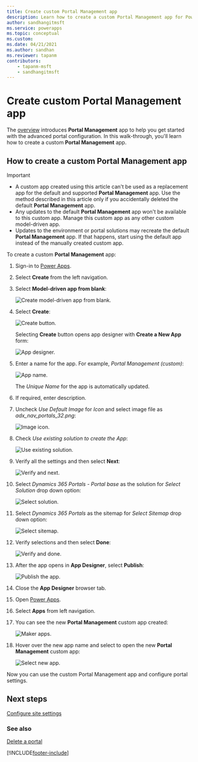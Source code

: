 ```yaml
---
title: Create custom Portal Management app
description: Learn how to create a custom Portal Management app for Power Apps portal.
author: sandhangitmsft
ms.service: powerapps
ms.topic: conceptual
ms.custom: 
ms.date: 04/21/2021
ms.author: sandhan
ms.reviewer: tapanm
contributors:
    - tapanm-msft
    - sandhangitmsft
---
```


# Create custom Portal Management app

The [overview](configure-portal.md) introduces **Portal Management** app to help you get started with the advanced portal configuration. In this walk-through, you'll learn how to create a custom **Portal Management** app.

## How to create a custom Portal Management app

> [!IMPORTANT]
> - A custom app created using this article can't be used as a replacement app for the default and supported **Portal Management** app. Use the method described in this article only if you accidentally deleted the default **Portal Management** app.
> - Any updates to the default **Portal Management** app won't be available to this custom app. Manage this custom app as any other custom model-driven app.
> - Updates to the environment or portal solutions may recreate the default **Portal Management** app. If that happens, start using the default app instead of the manually created custom app.

To create a custom **Portal Management** app:

1. Sign-in to [Power Apps](https://make.powerapps.com).

1. Select **Create** from the left navigation.

1. Select **Model-driven app from blank**:

    ![Create model-driven app from blank.](media/create-model-driven-app.png)

1. Select **Create**:

    ![Create button.](media/create-button.png)

    Selecting **Create** button opens app designer with **Create a New App** form:

    ![App designer.](media/app-designer.png)

1. Enter a name for the app. For example, *Portal Management (custom)*:

    ![App name.](media/app-name.png)

    The *Unique Name* for the app is automatically updated. 

1. If required, enter description.

1. Uncheck *Use Default Image* for *Icon* and select image file as *adx_nav_portals_32.png*:

    ![Image icon.](media/icon.png)

1. Check *Use existing solution to create the App*:

    ![Use existing solution.](media/use-existing-solution.png)

1. Verify all the settings and then select **Next**:

    ![Verify and next.](media/verify-next.png)

1. Select *Dynamics 365 Portals - Portal base* as the solution for *Select Solution* drop down option:

    ![Select solution.](media/select-solution.png)

1. Select *Dynamics 365 Portals* as the sitemap for *Select Sitemap* drop down option:

    ![Select sitemap.](media/select-sitemap.png)

1. Verify selections and then select **Done**:

    ![Verify and done.](media/verify-done.png)

1. After the app opens in **App Designer**, select **Publish**:

    ![Publish the app.](media/publish.png)

1. Close the **App Designer** browser tab.

1. Open [Power Apps](https://make.powerapps.com).

1. Select **Apps** from left navigation.

1. You can see the new **Portal Management** custom app created:

    ![Maker apps.](media/maker-apps.png)

1. Hover over the new app name and select to open the new **Portal Management** custom app:

    ![Select new app.](media/select-pma.png)

Now you can use the custom Portal Management app and configure portal settings.

## Next steps

[Configure site settings](configure-site-settings.md)

### See also

[Delete a portal](../manage-existing-portals.md#delete)



[!INCLUDE[footer-include](../../../includes/footer-banner.md)]